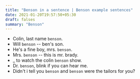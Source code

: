 ```yaml
---
title: "Benson in a sentence | Benson example sentences"
date: 2021-01-20T19:57:50+05:30
draft: falses
summary: "Benson"
---
```

- Colin, last name `benson`.
- Will `benson` -- ben's son.
- He's a fine boy, mrs. `benson`.
- Mrs. `benson` -- this is mr. brady.
- _ to watch the colin `benson` show.
- Dr. `benson`, blink if you can hear me.
- Didn't i tell you `benson` and `benson` were the tailors for you?
                 
